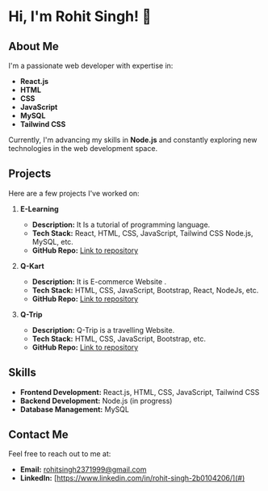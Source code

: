 # Hi, I'm Rohit Singh! 👋

## About Me

I'm a passionate web developer with expertise in:
- **React.js**  
- **HTML**
- **CSS**
- **JavaScript**
- **MySQL**
- **Tailwind CSS**

Currently, I'm advancing my skills in **Node.js** and constantly exploring new technologies in the web development space.

## Projects

Here are a few projects I've worked on:

1. **E-Learning**
   - **Description:** It Is a tutorial of programming language.
   - **Tech Stack:** React, HTML, CSS, JavaScript, Tailwind CSS Node.js, MySQL, etc.
   - **GitHub Repo:** [Link to repository](#)

2. **Q-Kart**
   - **Description:** It is E-commerce Website .
   - **Tech Stack:** HTML, CSS, JavaScript, Bootstrap, React, NodeJs, etc.
   - **GitHub Repo:** [Link to repository](#)

3. **Q-Trip**
   - **Description:** Q-Trip is a travelling Website.
   - **Tech Stack:** HTML, CSS, JavaScript, Bootstrap,  etc.
   - **GitHub Repo:** [Link to repository](#)

## Skills

- **Frontend Development:** React.js, HTML, CSS, JavaScript, Tailwind CSS
- **Backend Development:** Node.js (in progress)
- **Database Management:** MySQL

## Contact Me

Feel free to reach out to me at:
- **Email:** [rohitsingh2371999@gmail.com](mailto:your-email@example.com)
- **LinkedIn:** [https://www.linkedin.com/in/rohit-singh-2b0104206/](#)

